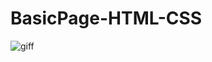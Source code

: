 # BasicPage-HTML-CSS




![giff](https://github.com/Batuhanbyr/BasicPage-HTML-CSS/assets/95686987/e66567ac-4910-459c-a783-f2698b5754e1)

